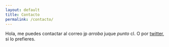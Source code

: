 ```yaml
---
layout: default
title: Contacto 
permalink: /contacto/
---
```


Hola, me puedes contactar al correo jp _arroba_ juque _punto_ cl. O por [twitter][1], si lo prefieres.

[1]: http://twitter.com/juque "My Twitter"